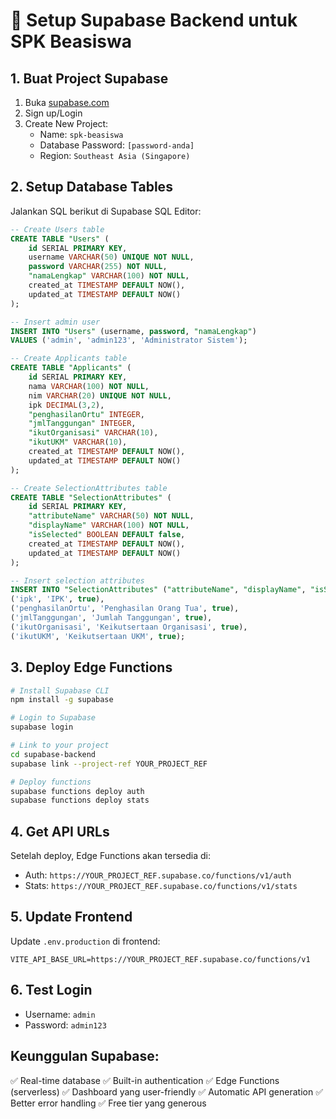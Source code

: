 # 🚀 Setup Supabase Backend untuk SPK Beasiswa

## 1. Buat Project Supabase

1. Buka [supabase.com](https://supabase.com)
2. Sign up/Login
3. Create New Project:
   - Name: `spk-beasiswa`
   - Database Password: `[password-anda]`
   - Region: `Southeast Asia (Singapore)`

## 2. Setup Database Tables

Jalankan SQL berikut di Supabase SQL Editor:

```sql
-- Create Users table
CREATE TABLE "Users" (
    id SERIAL PRIMARY KEY,
    username VARCHAR(50) UNIQUE NOT NULL,
    password VARCHAR(255) NOT NULL,
    "namaLengkap" VARCHAR(100) NOT NULL,
    created_at TIMESTAMP DEFAULT NOW(),
    updated_at TIMESTAMP DEFAULT NOW()
);

-- Insert admin user
INSERT INTO "Users" (username, password, "namaLengkap") 
VALUES ('admin', 'admin123', 'Administrator Sistem');

-- Create Applicants table
CREATE TABLE "Applicants" (
    id SERIAL PRIMARY KEY,
    nama VARCHAR(100) NOT NULL,
    nim VARCHAR(20) UNIQUE NOT NULL,
    ipk DECIMAL(3,2),
    "penghasilanOrtu" INTEGER,
    "jmlTanggungan" INTEGER,
    "ikutOrganisasi" VARCHAR(10),
    "ikutUKM" VARCHAR(10),
    created_at TIMESTAMP DEFAULT NOW(),
    updated_at TIMESTAMP DEFAULT NOW()
);

-- Create SelectionAttributes table
CREATE TABLE "SelectionAttributes" (
    id SERIAL PRIMARY KEY,
    "attributeName" VARCHAR(50) NOT NULL,
    "displayName" VARCHAR(100) NOT NULL,
    "isSelected" BOOLEAN DEFAULT false,
    created_at TIMESTAMP DEFAULT NOW(),
    updated_at TIMESTAMP DEFAULT NOW()
);

-- Insert selection attributes
INSERT INTO "SelectionAttributes" ("attributeName", "displayName", "isSelected") VALUES
('ipk', 'IPK', true),
('penghasilanOrtu', 'Penghasilan Orang Tua', true),
('jmlTanggungan', 'Jumlah Tanggungan', true),
('ikutOrganisasi', 'Keikutsertaan Organisasi', true),
('ikutUKM', 'Keikutsertaan UKM', true);
```

## 3. Deploy Edge Functions

```bash
# Install Supabase CLI
npm install -g supabase

# Login to Supabase
supabase login

# Link to your project
cd supabase-backend
supabase link --project-ref YOUR_PROJECT_REF

# Deploy functions
supabase functions deploy auth
supabase functions deploy stats
```

## 4. Get API URLs

Setelah deploy, Edge Functions akan tersedia di:
- Auth: `https://YOUR_PROJECT_REF.supabase.co/functions/v1/auth`
- Stats: `https://YOUR_PROJECT_REF.supabase.co/functions/v1/stats`

## 5. Update Frontend

Update `.env.production` di frontend:
```
VITE_API_BASE_URL=https://YOUR_PROJECT_REF.supabase.co/functions/v1
```

## 6. Test Login

- Username: `admin`
- Password: `admin123`

## Keunggulan Supabase:
✅ Real-time database
✅ Built-in authentication
✅ Edge Functions (serverless)
✅ Dashboard yang user-friendly
✅ Automatic API generation
✅ Better error handling
✅ Free tier yang generous